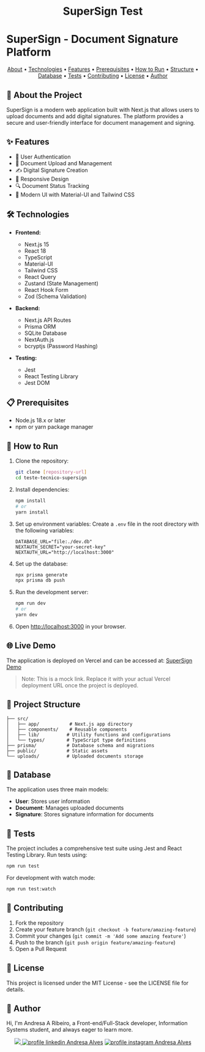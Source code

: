 <h1 align="center"> 
	 SuperSign Test
</h1>

# SuperSign - Document Signature Platform

<p align="center">
 <a href="#-about-the-project">About</a> •
 <a href="#-technologies">Technologies</a> •
 <a href="#-features">Features</a> •
 <a href="#-prerequisites">Prerequisites</a> •
 <a href="#-how-to-run">How to Run</a> •
 <a href="#-project-structure">Structure</a> •
 <a href="#-database">Database</a> •
 <a href="#-tests">Tests</a> •
 <a href="#-contributing">Contributing</a> •
 <a href="#-license">License</a> •
 <a href="#-author">Author</a>
</p>

## 📝 About the Project

SuperSign is a modern web application built with Next.js that allows users to upload documents and add digital signatures. The platform provides a secure and user-friendly interface for document management and signing.

## ✨ Features

- 🔐 User Authentication
- 📄 Document Upload and Management
- ✍️ Digital Signature Creation
- 📱 Responsive Design
- 🔍 Document Status Tracking
- 🎨 Modern UI with Material-UI and Tailwind CSS

## 🛠️ Technologies

- **Frontend:**
  - Next.js 15
  - React 18
  - TypeScript
  - Material-UI
  - Tailwind CSS
  - React Query
  - Zustand (State Management)
  - React Hook Form
  - Zod (Schema Validation)

- **Backend:**
  - Next.js API Routes
  - Prisma ORM
  - SQLite Database
  - NextAuth.js
  - bcryptjs (Password Hashing)

- **Testing:**
  - Jest
  - React Testing Library
  - Jest DOM

## 📋 Prerequisites

- Node.js 18.x or later
- npm or yarn package manager

## 🚀 How to Run

1. Clone the repository:
   ```bash
   git clone [repository-url]
   cd teste-tecnico-supersign
   ```

2. Install dependencies:
   ```bash
   npm install
   # or
   yarn install
   ```

3. Set up environment variables:
   Create a `.env` file in the root directory with the following variables:
   ```
   DATABASE_URL="file:./dev.db"
   NEXTAUTH_SECRET="your-secret-key"
   NEXTAUTH_URL="http://localhost:3000"
   ```

4. Set up the database:
   ```bash
   npx prisma generate
   npx prisma db push
   ```

5. Run the development server:
   ```bash
   npm run dev
   # or
   yarn dev
   ```

6. Open [http://localhost:3000](http://localhost:3000) in your browser.

## 🌐 Live Demo

The application is deployed on Vercel and can be accessed at:
[SuperSign Demo](https://supersign-demo.vercel.app)

> Note: This is a mock link. Replace it with your actual Vercel deployment URL once the project is deployed.

## 📁 Project Structure

```
├── src/
│   ├── app/           # Next.js app directory
│   ├── components/    # Reusable components
│   ├── lib/          # Utility functions and configurations
│   └── types/        # TypeScript type definitions
├── prisma/           # Database schema and migrations
├── public/           # Static assets
└── uploads/          # Uploaded documents storage
```

## 💾 Database

The application uses three main models:

- **User**: Stores user information
- **Document**: Manages uploaded documents
- **Signature**: Stores signature information for documents

## 🧪 Tests

The project includes a comprehensive test suite using Jest and React Testing Library. Run tests using:

```bash
npm run test
```

For development with watch mode:

```bash
npm run test:watch
```

## 🤝 Contributing

1. Fork the repository
2. Create your feature branch (`git checkout -b feature/amazing-feature`)
3. Commit your changes (`git commit -m 'Add some amazing feature'`)
4. Push to the branch (`git push origin feature/amazing-feature`)
5. Open a Pull Request

## 📄 License

This project is licensed under the MIT License - see the LICENSE file for details.

## 🦸 Author

Hi, I'm Andresa A Ribeiro, a Front-end/Full-Stack developer, Information Systems student, and always eager to learn more.

<p align="center">
  <a href="mailto:andresa_15ga@hotmail.com"><img src="https://img.shields.io/static/v1?logoWidth=15&logoColor=ff69b4&logo=gmail&label=Outlook&message=andresa_15ga@hotmail.com&color=ff69b4" target="_blank">
  <a href= "https://www.linkedin.com/in/andresa-alves-ribeiro/"><img alt="profile linkedin Andresa Alves" src="https://img.shields.io/static/v1?logoWidth=15&logoColor=0A66C2&logo=LinkedIn&label=LinkedIn&message=andresa-alves-ribeiro&color=0A66C2"></a>
  <a href= "https://www.instagram.com/dresa.alves/"><img alt="profile instagram Andresa Alves" src="https://img.shields.io/static/v1?logoWidth=15&logoColor=E4405F&logo=Instagram&label=Instagram&message=@dresa.alves&color=E4405F"></a>
</p>
